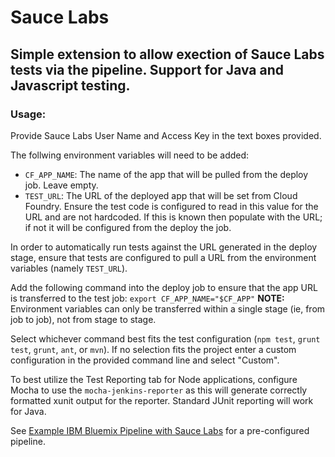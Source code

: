 # Sauce Labs
## Simple extension to allow exection of Sauce Labs tests via the pipeline. Support for Java and Javascript testing.


### Usage:
Provide Sauce Labs User Name and Access Key in the text boxes provided.

The follwing environment variables will need to be added:
* `CF_APP_NAME`: The name of the app that will be pulled from the deploy job. Leave empty.
* `TEST_URL`: The URL of the deployed app that will be set from Cloud Foundry. Ensure the test code is configured to read in this value for the URL and are not hardcoded. If this is known then populate with the URL; if not it will be configured from the deploy the job.

In order to automatically run tests against the URL generated in the deploy stage, ensure that tests are configured to pull a URL from the environment variables (namely `TEST_URL`).

Add the following command into the deploy job to ensure that the app URL is transferred to the test job: `export CF_APP_NAME="$CF_APP"` <strong>NOTE:</strong> Environment variables can only be transferred within a single stage (ie, from job to job), not from stage to stage.

Select whichever command best fits the test configuration (`npm test`, `grunt test`, `grunt`, `ant`, or `mvn`). If no selection fits the project enter a custom configuration in the provided command line and select "Custom".

To best utilize the Test Reporting tab for Node applications, configure Mocha to use the `mocha-jenkins-reporter` as this will generate correctly formatted xunit output for the reporter. Standard JUnit reporting will work for Java.

See [Example IBM Bluemix Pipeline with Sauce Labs](https://github.com/Puquios/sauce-labs_setup) for a pre-configured pipeline.

